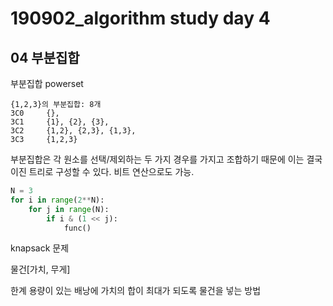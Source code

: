 # 190902_algorithm study day 4

## 04 부분집합

부분집합 powerset

```
{1,2,3}의 부분집합: 8개
3C0		{},
3C1		{1}, {2}, {3},
3C2 	{1,2}, {2,3}, {1,3},
3C3		{1,2,3}
```

부분집합은 각 원소를 선택/제외하는 두 가지 경우를 가지고 조합하기 때문에 이는 결국 이진 트리로 구성할 수 있다. 비트 연산으로도 가능.



```python
N = 3
for i in range(2**N):
    for j in range(N):
        if i & (1 << j):
            func()
```



knapsack 문제

물건[가치, 무게]

한계 용량이 있는 배낭에 가치의 합이 최대가 되도록 물건을 넣는 방법





































